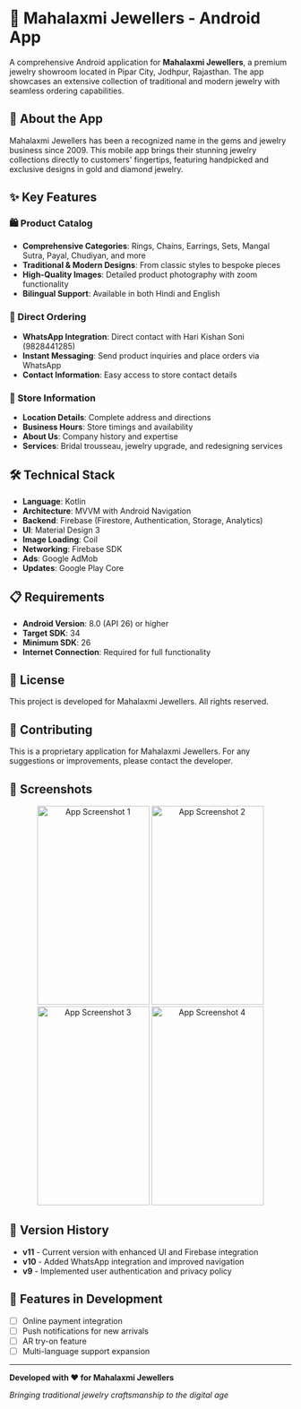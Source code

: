 # 💎 Mahalaxmi Jewellers - Android App

A comprehensive Android application for **Mahalaxmi Jewellers**, a premium jewelry showroom located in Pipar City, Jodhpur, Rajasthan. The app showcases an extensive collection of traditional and modern jewelry with seamless ordering capabilities.

## 📱 About the App

Mahalaxmi Jewellers has been a recognized name in the gems and jewelry business since 2009. This mobile app brings their stunning jewelry collections directly to customers' fingertips, featuring handpicked and exclusive designs in gold and diamond jewelry.

## ✨ Key Features

### 🛍️ Product Catalog
- **Comprehensive Categories**: Rings, Chains, Earrings, Sets, Mangal Sutra, Payal, Chudiyan, and more
- **Traditional & Modern Designs**: From classic styles to bespoke pieces
- **High-Quality Images**: Detailed product photography with zoom functionality
- **Bilingual Support**: Available in both Hindi and English

### 💬 Direct Ordering
- **WhatsApp Integration**: Direct contact with Hari Kishan Soni (9828441285)
- **Instant Messaging**: Send product inquiries and place orders via WhatsApp
- **Contact Information**: Easy access to store contact details


### 🏪 Store Information
- **Location Details**: Complete address and directions
- **Business Hours**: Store timings and availability
- **About Us**: Company history and expertise
- **Services**: Bridal trousseau, jewelry upgrade, and redesigning services


## 🛠️ Technical Stack

- **Language**: Kotlin
- **Architecture**: MVVM with Android Navigation
- **Backend**: Firebase (Firestore, Authentication, Storage, Analytics)
- **UI**: Material Design 3
- **Image Loading**: Coil
- **Networking**: Firebase SDK
- **Ads**: Google AdMob
- **Updates**: Google Play Core

## 📋 Requirements

- **Android Version**: 8.0 (API 26) or higher
- **Target SDK**: 34
- **Minimum SDK**: 26
- **Internet Connection**: Required for full functionality
## 📄 License

This project is developed for Mahalaxmi Jewellers. All rights reserved.

## 🤝 Contributing

This is a proprietary application for Mahalaxmi Jewellers. For any suggestions or improvements, please contact the developer.

## 📱 Screenshots

<div align="center">
  <img width="200" height="355" alt="App Screenshot 1" src="https://github.com/user-attachments/assets/eefecf75-5131-474a-9f7e-363909a668f2" />
  <img width="200" height="355" alt="App Screenshot 2" src="https://github.com/user-attachments/assets/f530d386-902b-4a71-8708-333aa7f5fa5c" />
  <img width="200" height="355" alt="App Screenshot 3" src="https://github.com/user-attachments/assets/ac464a1e-7c24-4c1e-84cc-abd5c48c1a4b" />
  <img width="200" height="355" alt="App Screenshot 4" src="https://github.com/user-attachments/assets/4793e764-0c3c-4fff-847b-d255a05b7da6" />
</div>

## 🔄 Version History

- **v11** - Current version with enhanced UI and Firebase integration
- **v10** - Added WhatsApp integration and improved navigation
- **v9** - Implemented user authentication and privacy policy

## 🌟 Features in Development

- [ ] Online payment integration
- [ ] Push notifications for new arrivals
- [ ] AR try-on feature
- [ ] Multi-language support expansion

---

**Developed with ❤️ for Mahalaxmi Jewellers**

*Bringing traditional jewelry craftsmanship to the digital age*
